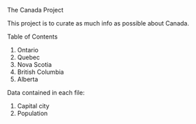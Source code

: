 The Canada Project

This project is to curate as much info as possible about Canada.

Table of Contents
1. Ontario
2. Quebec
3. Nova Scotia
4. British Columbia
5. Alberta

Data contained in each file:
1. Capital city
2. Population
